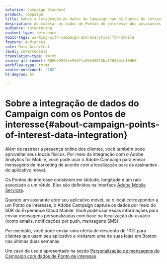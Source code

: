 ```yaml
---
solution: Campaign Standard
product: campaign
title: Sobre a integração de dados do Campaign com os Pontos de interesse
description: Ao coletar os dados de Pontos de interesse dos assinantes do aplicativo móvel, envie mensagens de marketing de acordo com a localização para seus assinantes por meio da integração no Adobe Campaign.
audience: integrating
content-type: reference
topic-tags: working-with-campaign-and-analytics-for-mobile
feature: Audiences
role: Data Architect
level: Intermediate
translation-type: tm+mt
source-git-commit: 088b49931ee5047fa6b949813ba17654b1e10d60
workflow-type: tm+mt
source-wordcount: '202'
ht-degree: 6%

---
```



# Sobre a integração de dados do Campaign com os Pontos de interesse{#about-campaign-points-of-interest-data-integration}

Além de rastrear a presença online dos clientes, você também pode aproveitar seus locais físicos. Por meio da integração com o Adobe Analytics for Mobile, você pode usar o Adobe Campaign para enviar mensagens de marketing de acordo com a localização para os assinantes do aplicativo móvel.

Os Pontos de interesse consistem em latitude, longitude e um raio associado a um rótulo. Eles são definidos na interface [Adobe Mobile Services](https://docs.adobe.com/content/help/en/mobile-services/using/home.html).

Quando um assinante abre seu aplicativo móvel, se o local corresponder a um Ponto de interesse, o Adobe Campaign captura os dados por meio do SDK do Experience Cloud Mobile. Você pode usar essas informações para enviar mensagens personalizadas com base na localização do usuário (como emails, notificações por push, mensagens SMS).

Por exemplo, você pode enviar uma oferta de desconto de 10% para clientes que usam seu aplicativo e visitaram uma de suas lojas em Boston nas últimas duas semanas.

Um caso de uso é apresentado na seção [Personalização de mensagens do Campaign com dados de Ponto de interesse](../../integrating/using/personalizing-campaign-messages-with-point-of-interest-data.md) .

